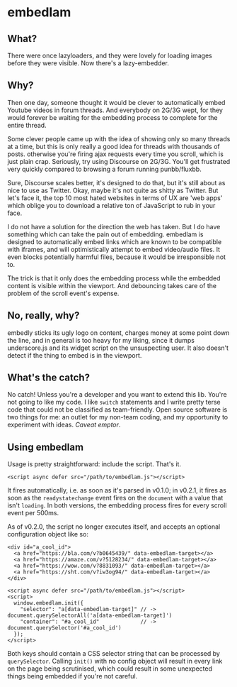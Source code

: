 # embedlam

## What?
There were once lazyloaders, and they were lovely for loading images before they were visible. Now there's a lazy-embedder.

## Why?
Then one day, someone thought it would be clever to automatically embed Youtube videos in forum threads. And everybody on 2G/3G wept, for they would forever be waiting for the embedding process to complete for the entire thread.

Some clever people came up with the idea of showing only so many threads at a time, but this is only really a good idea for threads with thousands of posts. otherwise you're firing ajax requests every time you scroll, which is just plain crap. Seriously, try using Discourse on 2G/3G. You'll get frustrated very quickly compared to browsing a forum running punbb/fluxbb.

Sure, Discourse scales better, it's designed to do that, but it's still about as nice to use as Twitter. Okay, maybe it's not quite as shitty as Twitter. But let's face it, the top 10 most hated websites in terms of UX are 'web apps' which oblige you to download a relative ton of JavaScript to rub in your face.

I do not have a solution for the direction the web has taken. But I do have something which can take the pain out of embedding. embedlam is designed to automatically embed links which are known to be compatible with iframes, and will optimistically attempt to embed video/audio files. It even blocks potentially harmful files, because it would be irresponsible not to.

The trick is that it only does the embedding process while the embedded content is visible within the viewport. And debouncing takes care of the problem of the scroll event's expense.

## No, really, why?
embedly sticks its ugly logo on content, charges money at some point down the line, and in general is too heavy for my liking, since it dumps underscore.js and its widget script on the unsuspecting user. It also doesn't detect if the thing to embed is in the viewport.  

## What's the catch? 
No catch! Unless you're a developer and you want to extend this lib. You're not going to like my code. I like `switch` statements and I write pretty terse code that could not be classified as team-friendly. Open source software is two things for me: an outlet for my non-team coding, and my opportunity to experiment with ideas. *Caveat emptor*.

## Using embedlam
Usage is pretty straightforward: include the script. That's it.

    <script async defer src="/path/to/embedlam.js"></script>

It fires automatically, i.e. as soon as it's parsed in v0.1.0; in v0.2.1, it fires as soon as the `readystatechange` event fires on the `document` with a value that isn't `loading`. In both versions, the embedding process fires for every scroll event per 500ms.

As of v0.2.0, the script no longer executes itself, and accepts an optional configuration object like so:

    <div id="a_cool_id">
      <a href="https://bla.com/v?b0645439/" data-embedlam-target></a>
      <a href="https://amaze.com/v?5128234/" data-embedlam-target></a>
      <a href="https://wow.com/v?8831093/" data-embedlam-target></a>
      <a href="https://sht.com/v?iw3og94/" data-embedlam-target></a>
    </div>
    
    <script async defer src="/path/to/embedlam.js"></script>
    <script>
      window.embedlam.init({
        "selector": "a[data-embedlam-target]" // -> document.querySelectorAll('a[data-embedlam-target]')
        "container": "#a_cool_id"             // -> document.querySelector('#a_cool_id')
      });
    </script>

Both keys should contain a CSS selector string that can be processed by `querySelector`. Calling `init()` with no config object will result in every link on the page being scrutinised, which could result in some unexpected things being embedded if you're not careful.

